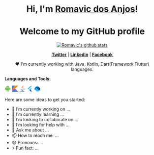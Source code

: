 <!--
<p align="center">
  <a href="https://github.com/Romavic"><img src="https://avatars0.githubusercontent.com/u/43910375?s=460&u=5c0c16038daf06d3ba75f4a56e42fb6102710abb&v=4" alt="Romavic Banner"></a>
</p>-->


<h1 align="center">Hi, I'm <a href="https://github.com/Romavic">Romavic dos Anjos</a>!</h1>
<h1 align="center">Welcome to my GitHub profile</h1>


<p align="center">
  <a href="https://github.com/Romavic"><img src="https://github-readme-stats.vercel.app/api?username=Romavic&hide_border=true&show_icons=true" alt="Romavic's github stats"></a>
</p>

<p align="center">
  <strong><a href="https://twitter.com/RomavicdosAnjos">Twitter</a></strong> |
  <strong><a href="https://www.linkedin.com/in/romavic-dos-anjos-4946821a9/">LinkedIn</a></strong> |
  <strong><a href="https://www.facebook.com/romavicdosanjoskc/">Facebook</a></strong>
</p>

<p align="center">❤ I'm currently working with Java, Kotlin, Dart(Framework Flutter) languages.</p>

**Languages and Tools:**  

<code><img height="20" src="https://raw.githubusercontent.com/github/explore/80688e429a7d4ef2fca1e82350fe8e3517d3494d/topics/android/android.png"></code>
<code><img height="20" src="https://raw.githubusercontent.com/github/explore/80688e429a7d4ef2fca1e82350fe8e3517d3494d/topics/kotlin/kotlin.png"></code>
<code><img height="20" src="https://raw.githubusercontent.com/github/explore/80688e429a7d4ef2fca1e82350fe8e3517d3494d/topics/java/java.png"></code>
<code><img height="20" src="https://raw.githubusercontent.com/github/explore/80688e429a7d4ef2fca1e82350fe8e3517d3494d/topics/flutter/flutter.png"></code>
<code><img height="20" src="https://raw.githubusercontent.com/github/explore/80688e429a7d4ef2fca1e82350fe8e3517d3494d/topics/dart/dart.png"></code>

Here are some ideas to get you started:

- 🔭 I’m currently working on ...
- 🌱 I’m currently learning ...
- 👯 I’m looking to collaborate on ...
- 🤔 I’m looking for help with ...
- 💬 Ask me about ...
- 📫 How to reach me: ...
- 😄 Pronouns: ...
- ⚡ Fun fact: ...
